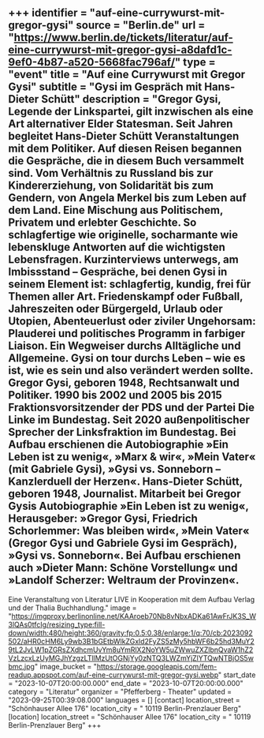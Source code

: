 +++
identifier = "auf-eine-currywurst-mit-gregor-gysi"
source = "Berlin.de"
url = "https://www.berlin.de/tickets/literatur/auf-eine-currywurst-mit-gregor-gysi-a8dafd1c-9ef0-4b87-a520-5668fac796af/"
type = "event"
title = "Auf eine Currywurst mit Gregor Gysi"
subtitle = "Gysi im Gespräch mit Hans-Dieter Schütt"
description = "Gregor Gysi, Legende der Linkspartei, gilt inzwischen als eine Art alternativer Elder Statesman. Seit Jahren begleitet Hans-Dieter Schütt Veranstaltungen mit dem Politiker. Auf diesen Reisen begannen die Gespräche, die in diesem Buch versammelt sind.
Vom Verhältnis zu Russland bis zur Kindererziehung, von Solidarität bis zum Gendern, von Angela Merkel bis zum Leben auf dem Land. Eine Mischung aus Politischem, Privatem und erlebter Geschichte. So schlagfertige wie originelle, socharmante wie lebenskluge Antworten auf die wichtigsten Lebensfragen.
Kurzinterviews unterwegs, am Imbissstand – Gespräche, bei denen Gysi in seinem Element ist: schlagfertig, kundig, frei für Themen aller Art. Friedenskampf oder Fußball, Jahreszeiten oder Bürgergeld, Urlaub oder Utopien, Abenteuerlust oder ziviler Ungehorsam: Plauderei und politisches Programm in farbiger Liaison. Ein Wegweiser durchs Alltägliche und Allgemeine. Gysi on tour durchs Leben – wie es ist, wie es sein und also verändert werden sollte.
Gregor Gysi, geboren 1948, Rechtsanwalt und Politiker. 1990 bis 2002 und 2005 bis 2015 Fraktionsvorsitzender der PDS und der Partei Die Linke im Bundestag. Seit 2020 außenpolitischer Sprecher der Linksfraktion im Bundestag. Bei Aufbau erschienen die Autobiographie »Ein Leben ist zu wenig«, »Marx & wir«, »Mein Vater« (mit Gabriele Gysi), »Gysi vs. Sonneborn – Kanzlerduell der Herzen«.
Hans-Dieter Schütt, geboren 1948, Journalist. Mitarbeit bei Gregor Gysis Autobiographie »Ein Leben ist zu wenig«, Herausgeber: »Gregor Gysi, Friedrich Schorlemmer: Was bleiben wird«, »Mein Vater« (Gregor Gysi und Gabriele Gysi im Gespräch), »Gysi vs. Sonneborn«. Bei Aufbau erschienen auch »Dieter Mann: Schöne Vorstellung« und »Landolf Scherzer: Weltraum der Provinzen«.
-----
Eine Veranstaltung von Literatur LIVE in Kooperation mit dem Aufbau Verlag und der Thalia Buchhandlung."
image = "https://imgproxy.berlinonline.net/KAAroeb70Nb8vNbxADKa61AwFrJK3S_W3lQAs0tfcIg/resizing_type:fill-down/width:480/height:360/gravity:fp:0.5:0.38/enlarge:1/q:70/cb:2023092502/aHR0cHM6Ly9wb3B1bGEtbWlkZGxld2FyZS5zMy5hbWF6b25hd3MuY29tL2JvLW1pZGRsZXdhcmUvYm8uYmRlX2NoYW5uZWwuZXZlbnQvaW1hZ2VzLzcxLzUyMGJhYzgzLTllMzUtOGNjYy0zNTQ3LWZmYjZlYTQwNTBjOS5wbmc.jpg"
image_bucket = "https://storage.googleapis.com/fem-readup.appspot.com/auf-eine-currywurst-mit-gregor-gysi.webp"
start_date = "2023-10-07T20:00:00.000"
end_date = "2023-10-07T20:00:00.000"
category = "Literatur"
organizer = "Pfefferberg - Theater"
updated = "2023-09-25T00:39:08.000"
languages = []
[contact]
location_street = "Schönhauser Allee 176"
location_city = " 10119 Berlin-Prenzlauer Berg"
[location]
location_street = "Schönhauser Allee 176"
location_city = " 10119 Berlin-Prenzlauer Berg"
+++